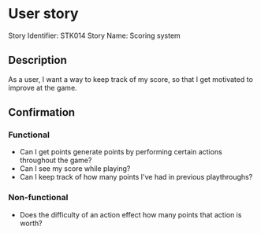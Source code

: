 # User story 

Story Identifier: STK014
Story Name: Scoring system


## Description 

As a user, I want a way to keep track of my score, so that I get motivated to improve at the game. 

## Confirmation

### Functional

- Can I get points generate points by performing certain actions throughout the game?
- Can I see my score while playing?
- Can I keep track of how many points I've had in previous playthroughs?

### Non-functional

- Does the difficulty of an action effect how many points that action is worth?
